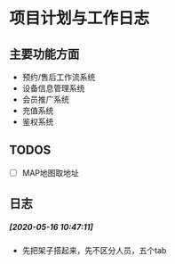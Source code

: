 # 项目计划与工作日志

## 主要功能方面
* 预约/售后工作流系统
* 设备信息管理系统
* 会员推广系统
* 充值系统
* 鉴权系统

## TODOS
- [ ] MAP地图取地址

## 日志
##### [2020-05-16 10:47:11] 
* 先把架子搭起来，先不区分人员，五个tab



